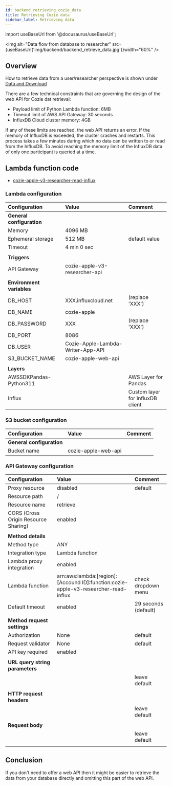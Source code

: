 ```yaml
---
id: backend_retrieving_cozie_data
title: Retrieving Cozie data
sidebar_label: Retrieving data
---
```


import useBaseUrl from '@docusaurus/useBaseUrl'; 

<img alt="Data flow from database to researcher" src={useBaseUrl('img/backend/backend_retrieve_data.jpg')}width="60%" />

## Overview
How to retrieve data from a user/researcher perspective is shown under [Data and Download](../download_data/download)

There are a few technical constraints that are governing the design of the web API for Cozie dat retrieval:
 - Payload limit of Python Lambda function: 6MB
 - Timeout limit of AWS API Gateway: 30 seconds
 - InfluxDB Cloud cluster memory: 4GB

If any of these limits are reached, the web API returns an error. If the memory of InfluxDB is exceeded, the cluster crashes and restarts. This process takes a few minutes during which no data can be written to or read from the InfluxDB.
To avoid reaching the memory limit of the InfluxDB data of only one participant is queried at a time.

## Lambda function code
- [cozie-apple-v3-researcher-read-influx](https://github.com/cozie-app/cozie-apple-backend/tree/main/lambda_cozie-apple-v3-researcher-read-influx)

### Lambda configuration
| Configuration | Value | Comment |
|:--------------|:------|:--------|
| **General configuration** | | |
| Memory | 4096 MB |  |
| Ephemeral storage | 512 MB | default value |
| Timeout | 4 min 0 sec |  |
|  |  |  |
| **Triggers** | | |
| API Gateway | cozie-apple-v3-researcher-api |  |
|  |  |  |
| **Environment variables** | | |
| DB_HOST     | XXX.influxcloud.net | (replace 'XXX') |
| DB_NAME     | cozie-apple |  |
| DB_PASSWORD | XXX | (replace 'XXX') |
| DB_PORT     | 8086 |  |
| DB_USER     | Cozie-Apple-Lambda-Writer-App-API |  |
| S3_BUCKET_NAME | cozie-apple-web-api |  |
|  |  |  |
| **Layers** | | |
| AWSSDKPandas-Python311 |  | AWS Layer for Pandas |
| Influx |  | Custom layer for InfluxDB client |

### S3 bucket configuration
| Configuration | Value | Comment |
|:--------------|:------|:--------|
| **General configuration** | | |
| Bucket name | cozie-apple-web-api |  |

### API Gateway configuration
| Configuration | Value | Comment |
|:--------------|:------|:--------|
| Proxy resource | disabled | default |
| Resource path | / | |
| Resource name | retrieve | |
| CORS (Cross Origin Resource Sharing) | enabled |
|  |  |  |
| **Method details** |  |  |
| Method type | ANY | |
| Integration type | Lambda function | |
| Lambda proxy integration | enabled | |
| Lambda function | arn:aws:lambda:[region]:[Accound ID]:function:cozie-apple-v3-researcher-read-influx | check dropdown menu |
| Default timeout| enabled | 29 seconds (default) |
|  |  |  |
| **Method request settings** |  |  |
| Authorization | None | default |
| Request validator | None | default |
| API key required | enabled |  |
|  |  |  |
| **URL query string parameters** |  |  |
|  |  | leave default |
|  |  |  |
| **HTTP request headers** |  |  |
|  |  | leave default |
|  |  |  |
| **Request body** |  |  |
|  |  | leave default |
|  |  |  |

## Conclusion
If you don't need to offer a web API then it might be easier to retrieve the data from your database directly and omitting this part of the web API.